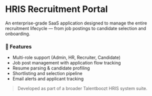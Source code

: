 # HRIS Recruitment Portal

An enterprise-grade SaaS application designed to manage the entire recruitment lifecycle — from job postings to candidate selection and onboarding.

### 🚀 Features
- Multi-role support (Admin, HR, Recruiter, Candidate)
- Job post management with application flow tracking
- Resume parsing & candidate profiling
- Shortlisting and selection pipeline
- Email alerts and applicant tracking

> Developed as part of a broader Talentboozt HRIS system suite.
